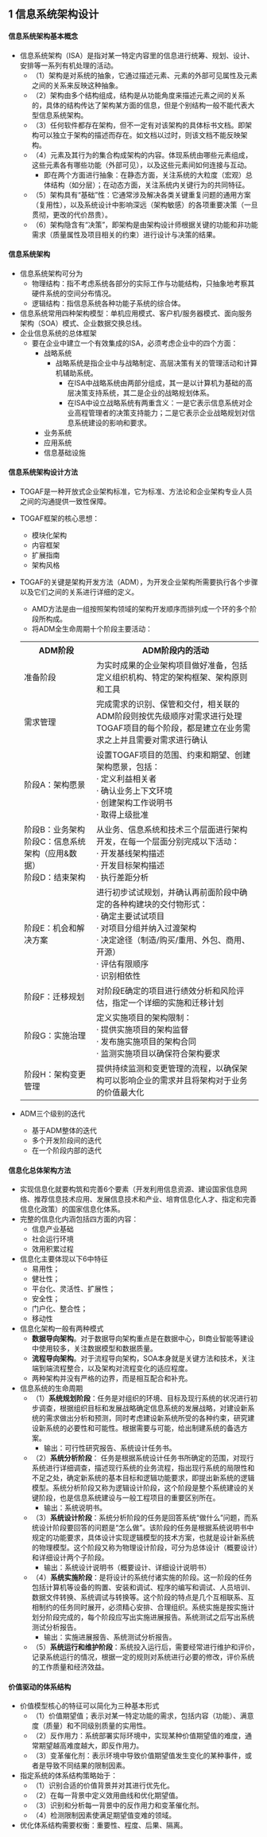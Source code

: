 ## 1 信息系统架构设计
#### 信息系统架构基本概念
- 信息系统架构（ISA）是指对某一特定内容里的信息进行统筹、规划、设计、安排等一系列有机处理的活动。
	- （1）架构是对系统的抽象，它通过描述元素、元素的外部可见属性及元素之间的关系来反映这种抽象。
	- （2）架构由多个结构组成，结构是从功能角度来描述元素之间的关系的，具体的结构传达了架构某方面的信息，但是个别结构一般不能代表大型信息系统架构。
	- （3）任何软件都存在架构，但不一定有对该架构的具体标书文档。即架构可以独立于架构的描述而存在。如文档以过时，则该文档不能反映架构。
	- （4）元素及其行为的集合构成架构的内容。体现系统由哪些元素组成，这些元素各有哪些功能（外部可见），以及这些元素间如何连接与互动。
		- 即在两个方面进行抽象：在静态方面，关注系统的大粒度（宏观）总体结构（如分层）；在动态方面，关注系统内关键行为的共同特征。
	- （5）架构具有“基础”性：它通常涉及解决各类关键重复问题的通用方案（复用性），以及系统设计中影响深远（架构敏感）的各项重要决策（一旦贯彻，更改的代价昂贵）。
	- （6）架构隐含有“决策”，即架构是由架构设计师根据关键的功能和非功能需求（质量属性及项目相关的约束）进行设计与决策的结果。

#### 信息系统架构
- 信息系统架构可分为
	- 物理结构：指不考虑系统各部分的实际工作与功能结构，只抽象地考察其硬件系统的空间分布情况。
	- 逻辑结构：指信息系统各种功能子系统的综合体。
- 信息系统常用四种架构模型：单机应用模式、客户机/服务器模式、面向服务架构（SOA）模式、企业数据交换总线。
- 企业信息系统的总体框架
	- 要在企业中建立一个有效集成的ISA，必须考虑企业中的四个方面：
		- 战略系统
			- 战略系统是指企业中与战略制定、高层决策有关的管理活动和计算机辅助系统。
				- 在ISA中战略系统由两部分组成，其一是以计算机为基础的高层决策支持系统，其二是企业的战略规划体系。
				- 在ISA中设立战略系统有两重含义：一是它表示信息系统对企业高程管理者的决策支持能力；二是它表示企业战略规划对信息系统建设的影响和要求。
		- 业务系统
		- 应用系统
		- 信息基础设施

#### 信息系统架构设计方法
- TOGAF是一种开放式企业架构标准，它为标准、方法论和企业架构专业人员之间的沟通提供一致性保障。
- TOGAF框架的核心思想：
	- 模块化架构
	- 内容框架
	- 扩展指南
	- 架构风格
- TOGAF的关键是架构开发方法（ADM），为开发企业架构所需要执行各个步骤以及它们之间的关系进行详细的定义。
	- AMD方法是由一组按照架构领域的架构开发顺序而排列成一个环的多个阶段所构成。
	- 将ADM全生命周期十个阶段主要活动：
	
	<table>
		<tr>
			<th>ADM阶段</th>
			<th>ADM阶段内的活动</th>
		</tr>
		<tr>
			<td>准备阶段</td>
			<td>为实时成果的企业架构项目做好准备，包括定义组织机构、特定的架构框架、架构原则和工具</td>
		</tr>
		<tr>
			<td>需求管理</td>
			<td>完成需求的识别、保管和交付，相关联的ADM阶段则按优先级顺序对需求进行处理<br>TOGAF项目的每个阶段，都是建立在业务需求之上并且需要对需求进行确认</td>
		</tr>
		<tr>
			<td>阶段A：架构愿景</td>
			<td>设置TOGAF项目的范围、约束和期望、创建架构愿景，包括：<br>· 定义利益相关者<br>· 确认业务上下文环境<br>· 创建架构工作说明书<br>· 取得上级批准</td>
		</tr>
		<tr>
			<td>阶段B：业务架构<br>阶段C：信息系统架构（应用&数据）<br>阶段D：结束架构</td>
			<td>从业务、信息系统和技术三个层面进行架构开发，在每一个层面分别完成以下活动：<br>· 开发基线架构描述<br>· 开发目标架构描述<br>· 执行差距分析</td>
		</tr>
		<tr>
			<td>阶段E：机会和解决方案</td>
			<td>进行初步试试规划，并确认再前面阶段中确定的各种构建块的交付物形式：<br>· 确定主要试试项目<br>· 对项目分组并纳入过渡架构 <br>· 决定途径（制造/购买/重用、外包、商用、开源）<br>· 评估有限顺序<br>· 识别相依性</td>
		</tr>
		<tr>
			<td>阶段F：迁移规划</td>
			<td>对阶段E确定的项目进行绩效分析和风险评估，指定一个详细的实施和迁移计划</td>
		</tr>
		<tr>
			<td>阶段G：实施治理</td>
			<td>定义实施项目的架构限制：<br>· 提供实施项目的架构监督<br>· 发布施实施项目的架构合同<br>· 监测实施项目以确保符合架构要求</td>
		</tr>
		<tr>
			<td>阶段H：架构变更管理</td>
			<td>提供持续监测和变更管理的流程，以确保架构可以影响企业的需求并且将架构对于业务的价值最大化</td>
		</tr>
	</table>
- ADM三个级别的迭代
	- 基于ADM整体的迭代
	- 多个开发阶段间的迭代
	- 在一个阶段内部的迭代

#### 信息化总体架构方法
- 实现信息化就要构筑和完善6个要素（开发利用信息资源、建设国家信息网络、推荐信息技术应用、发展信息技术和产业、培育信息化人才、指定和完善信息化政策）的国家信息化体系。
- 完整的信息化内涵包括四方面的内容：
	- 信息产业基础
	- 社会运行环境
	- 效用积累过程
- 信息化主要体现以下6中特征
	- 易用性；
	- 健壮性；
	- 平台化、灵活性、扩展性；
	- 安全性；
	- 门户化、整合性；
	- 移动性
- 信息化架构一般有两种模式
	- **数据导向架构**。对于数据导向架构重点是在数据中心，BI商业智能等建设中使用较多，关注数据模型和数据质量。
	- **流程导向架构**。对于流程导向架构，SOA本身就是关键方法和技术，关注端到端流程整合，以及架构对流程变化的适应程度。
	- 两种架构并没有严格的边界，而是相互配合和补充。
- 信息系统的生命周期
	- （1）**系统规划阶段**：任务是对组织的环境、目标及现行系统的状况进行初步调查，根据组织目标和发展战略确定信息系统的发展战略，对建设新系统的需求做出分析和预测，同时考虑建设新系统所受的各种约束，研究建设新系统的必要性和可能性。根据需要与可能，给出制建系统的备选方案。
		- 输出：可行性研究报告、系统设计任务书。
	- （2）**系统分析阶段**：	任务是根据系统设计任务书所确定的范围，对现行系统进行详细调查，描述现行系统的业务流程，指出现行系统的局限性和不足之处，确定新系统的基本目标和逻辑功能要求，即提出新系统的逻辑模型。系统分析阶段又称为逻辑设计阶段，这个阶段是整个系统建设的关键阶段，也是信息系统建设与一般工程项目的重要区别所在。
		- 输出：系统说明书。
	- （3）**系统设计阶段**：系统分析阶段的任务是回答系统“做什么”问题，而系统设计阶段要回答的问题是“怎么做”。该阶段的任务是根据系统说明书中规定的功能要求，具体设计实现逻辑模型的技术方案，也就是设计新系统的物理模型。这个阶段又称为物理设计阶段，可分为总体设计（概要设计）和详细设计两个子阶段。
		- 输出：系统设计说明书（概要设计、详细设计说明书）
	- （4）**系统实施阶段**：是将设计的系统付诸实施的阶段。这一阶段的任务包括计算机等设备的购置、安装和调试、程序的编写和调试、人员培训、数据文件转换、系统调试与转换等。这个阶段的特点是几个互相联系、互相制约的任务同时展开，必须精心安排、合理组织。系统实施是按实施计划分阶段完成的，每个阶段应写出实施进展报告。系统测试之后写出系统测试分析报告。
		- 输出：实施进展报告、系统测试分析报告。
	- （5）**系统运行和维护阶段**：系统投入运行后，需要经常进行维护和评价，记录系统运行的情况，根据一定的规则对系统进行必要的修改，评价系统的工作质量和经济效益。

#### 价值驱动的体系结构
- 价值模型核心的特征可以简化为三种基本形式
	- （1）价值期望值；表示对某一特定功能的需求，包括内容（功能）、满意度（质量）和不同级别质量的实用性。
	- （2）反作用力：系统部署实际环境中，实现某种价值期望值的难度，通常期望越高难度越大，即反作用力。
	- （3）变革催化剂：表示环境中导致价值期望值发生变化的某种事件，或者是导致不同结果的限制因素。
- 指定系统的体系结构策略始于：
	- （1）识别合适的价值背景并对其进行优先化。
	- （2）在每一背景中定义效用曲线和优化期望值。
	- （3）识别和分析每一背景中的反作用力和变革催化剂。
	- （4）检测限制因素使满足期望值变难的领域。
- 优化体系结构需要权衡：重要性、程度、后果、隔离。